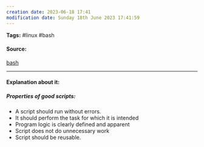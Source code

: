 ```yaml
---
creation date: 2023-06-18 17:41
modification date: Sunday 18th June 2023 17:41:59
---
```


**Tags:** #linux #bash

#### Source:
[bash](https://tldp.org/LDP/Bash-Beginners-Guide/html/sect_01_05.html)

--------------------------------------

#### Explanation about it:

##### Properties of good scripts:

* A script should run without errors.
* It should perform the task for which it is intended
* Program logic is clearly defined  and apparent
* Script does not do unnecessary work
* Script should be reusable.

